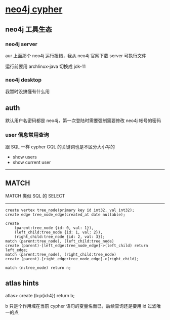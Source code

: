 # [neo4j cypher](/2021/08/neo4j_cypher.md)

## neo4j 工具生态

### neo4j server

aur 上面那个 neo4j 运行报错，我从 neo4j 官网下载 server 可执行文件

运行前要用 archlinux-java 切换成 jdk-11

### neo4j desktop

我暂时没搞懂有什么用

## auth

默认用户名密码都是 neo4j，第一次登陆时需要强制需要修改 neo4j 帐号的密码

### user 信息常用查询

跟 SQL 一样 cypher GQL 的关键词也是不区分大小写的

- show users
- show current user

---

## MATCH

MATCH 类似 SQL 的 SELECT

---

```
create vertex tree_node(primary key id int32, val int32);
create edge tree_node_edge(created_at date nullable);

create
    (parent:tree_node {id: 0, val: 1}),
    (left_child:tree_node {id: 1, val: 2}),
    (right_child:tree_node {id: 2, val: 3});
match (parent:tree_node), (left_child:tree_node)
create (parent)-[left_edge:tree_node_edge]->(left_child) return left_edge;
match (parent:tree_node), (right_child:tree_node)
create (parent)-[right_edge:tree_node_edge]->(right_child);

match (n:tree_node) return n;
```
       
## atlas hints

atlas> create (b:p{id:4}) return b;

b 只是个作用域在当前 cypher 语句的变量名而已，后续查询还是要用 id 过滤唯一的点
